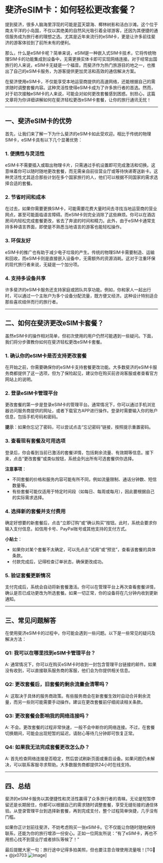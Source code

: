# 斐济eSIM卡：如何轻松更改套餐？

提到斐济，很多人脑海里浮现的可能是蓝天碧海、椰林树影和洁白沙滩。这个位于南太平洋的小岛国，不仅以其绝美的自然风光吸引着全球游客，还因为其便捷的通信服务成为旅行者的理想之选。尤其是近年来流行的eSIM卡，更是让许多前往斐济的游客体验到了前所未有的便利。

那么，什么是eSIM卡呢？简单来说，eSIM是一种嵌入式SIM卡技术，它将传统物理SIM卡的功能集成到设备中，无需更换实体卡即可实现网络连接。对于经常出国旅行的人来说，eSIM卡无疑是一个福音。而斐济作为热门旅游目的地之一，也推出了自己的eSIM卡服务，为游客提供更加灵活和高效的通信解决方案。

在斐济使用eSIM卡，不仅能享受本地运营商提供的高速网络，还能根据自己的需求随时调整套餐内容。这种灵活性使得eSIM卡成为了许多旅行者的首选。然而，对于初次接触eSIM卡的人来说，可能会对如何更改套餐感到困惑。别担心，这篇文章将为你详细讲解如何在斐济轻松更改eSIM卡套餐，让你的旅行通讯无忧！

---

## 一、斐济eSIM卡的优势

首先，让我们来了解一下为什么斐济的eSIM卡如此受欢迎。相比于传统的物理SIM卡，eSIM卡具有以下几个显著优势：

### 1. **便携性与灵活性**
   eSIM卡不需要插入或取出物理卡片，只需通过手机设置即可完成激活和切换。这意味着你可以随时随地更改套餐，而无需亲自前往营业厅或等待快递寄送新卡。这种灵活性尤其适合那些计划在多个国家旅行的人，他们可以根据不同国家的需求选择合适的套餐。

### 2. **节省时间和成本**
   在过去，如果你需要更换SIM卡，可能需要花费大量时间去寻找当地运营商的营业网点，甚至可能面临语言障碍。而eSIM卡则完全消除了这些麻烦。你可以在酒店房间内轻松完成套餐更改，省去了奔波的时间和精力。此外，由于eSIM卡通常支持多种语言界面，即使是不熟悉当地语言的游客也能轻松操作。

### 3. **环保友好**
   eSIM卡的推广也有助于减少电子垃圾的产生。传统的物理SIM卡需要制造、运输和回收，而eSIM卡则是直接嵌入设备中，无需额外的资源消耗。这对于注重环保的现代旅行者来说，无疑是一个加分项。

### 4. **支持多设备共享**
   许多斐济的eSIM卡服务还支持家庭或团队共享功能。例如，你和家人一起出行时，可以通过一个主账户为多个设备分配流量，既方便又经济。这种设计特别适合那些喜欢结伴而行的旅行者。

---

## 二、如何在斐济更改eSIM卡套餐？

虽然eSIM卡的操作相对简单，但初次使用的用户仍然可能遇到一些疑问。下面，我们将分步骤教你如何在斐济轻松更改eSIM卡套餐。

### 1. **确认你的eSIM卡是否支持更改套餐**
   在开始之前，你需要确保你的eSIM卡支持套餐更改功能。大多数斐济的eSIM卡服务商都提供了这一选项，但为了保险起见，建议你在购买前咨询客服或者查看官方网站上的说明。

### 2. **登录eSIM卡管理平台**
   更改套餐的第一步是登录eSIM卡的管理平台。通常情况下，你可以通过手机浏览器访问服务商提供的网址，或者下载官方APP进行操作。登录时需要输入你的账户信息，包括手机号码和密码。

   **提示**：如果你忘记了密码，可以尝试点击“忘记密码”链接，按照提示重置密码。

### 3. **查看现有套餐及可用选项**
   登录后，你会看到当前已激活的套餐详情，包括剩余流量、有效期等信息。接下来，点击“更改套餐”或类似按钮，系统会列出所有可选套餐供你选择。

   **注意事项**：
   - 不同套餐的价格和服务内容可能有所不同，例如流量限制、通话分钟数、短信数量等。
   - 有些套餐可能仅适用于特定时间段（如每日、每周或每月），因此要根据自己的实际需求选择。

### 4. **选择新的套餐并支付费用**
   确定好想要的新套餐后，点击“立即订购”或“确认购买”按钮。此时，系统会要求你输入支付信息，如信用卡号、PayPal账号或其他支持的支付方式。

   **小贴士**：
   - 如果你对某个套餐不太确定，可以先点击“试用”或“预览”，查看该套餐的具体条款。
   - 付款完成后，记得检查订单状态，确保更改成功。

### 5. **验证套餐更新情况**
   支付完成后，系统会自动将新套餐激活。你可以在管理平台上再次查看套餐详情，确认是否已成功更改为所选套餐。如果一切正常，你的设备将在几分钟内收到更新通知。

---

## 三、常见问题解答

在使用斐济eSIM卡的过程中，你可能会遇到一些问题。以下是一些常见的疑问及解决方法：

### Q1: 我可以在哪里找到eSIM卡管理平台？
   A: 通常情况下，你可以在购买eSIM卡时收到一封包含管理平台链接的邮件。如果没有收到，可以直接联系服务商的客服，他们会为你提供相关信息。

### Q2: 更改套餐后，旧套餐的剩余流量会清零吗？
   A: 这取决于具体的服务商政策。有些服务商会在新套餐生效时自动合并剩余流量，而另一些则可能需要手动操作。建议在更改套餐前仔细阅读相关条款。

### Q3: 更改套餐会影响我的网络连接吗？
   A: 不会。更改套餐的过程非常快速，一般不会中断你的网络连接。不过，在套餐切换期间，可能会出现短暂的延迟，请耐心等待几分钟即可恢复正常。

### Q4: 如果我无法完成套餐更改怎么办？
   A: 首先检查网络连接是否稳定，然后尝试刷新页面或重启设备。如果问题仍未解决，可以联系客服寻求帮助。大多数服务商都提供24小时在线支持。

---

## 四、总结

斐济的eSIM卡服务以其便捷性和灵活性赢得了众多旅行者的青睐。无论是短暂停留还是长期居住，你都可以根据自己的需求随时调整套餐，享受无缝衔接的通信体验。从登录管理平台到选择新套餐，再到完成支付，整个过程简单快捷，几乎没有门槛。

如果你正计划前往斐济，不妨考虑购买一张eSIM卡。它不仅能让你随时随地保持联系，还能为你的旅行增添一份安心。正如一位网友所说：“有了eSIM卡，再也不用担心找不到营业厅或者排队等候了！”

最后提醒大家一句：旅行途中记得多拍美照，但也要注意合理使用流量哦！[TG💪+ @jx0703 ![Image](https://github.com/user-attachments/assets/dbca1d08-cadb-493c-b0ec-ad6f7a83f270)]